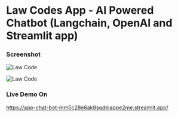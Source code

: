 # Law Codes App - AI Powered Chatbot (Langchain, OpenAI and Streamlit app)


### Screenshot

![Law Code](https://res.cloudinary.com/webmonc/image/upload/v1696673430/Bot%20Streamlit/Screenshot_319_i849w2.png)

![Law Code](https://res.cloudinary.com/webmonc/image/upload/v1696673430/Bot%20Streamlit/Screenshot_273_tmzivk.png)



### Live Demo On
https://app-chat-bot-mm5c28e8ak8sqdejappe2me.streamlit.app/
